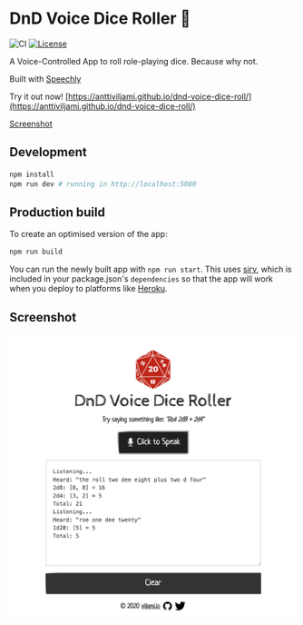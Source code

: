 # DnD Voice Dice Roller 🎲

![CI](https://github.com/anttiviljami/dnd-voice-dice-roll/workflows/CI/badge.svg)
[![License](http://img.shields.io/:license-mit-blue.svg)](https://github.com/anttiviljami/openapicmd/blob/master/LICENSE)

A Voice-Controlled App to roll role-playing dice. Because why not.

Built with [Speechly](https://github.com/speechly/browser-client)

Try it out now! [https://anttiviljami.github.io/dnd-voice-dice-roll/](https://anttiviljami.github.io/dnd-voice-dice-roll/)

[Screenshot](#screenshot)

## Development

```bash
npm install
npm run dev # running in http://localhost:5000
```

## Production build

To create an optimised version of the app:

```bash
npm run build
```

You can run the newly built app with `npm run start`. This uses [sirv](https://github.com/lukeed/sirv), which is included in your package.json's `dependencies` so that the app will work when you deploy to platforms like [Heroku](https://heroku.com).

## Screenshot

![Screenshot](screenshot.png)
